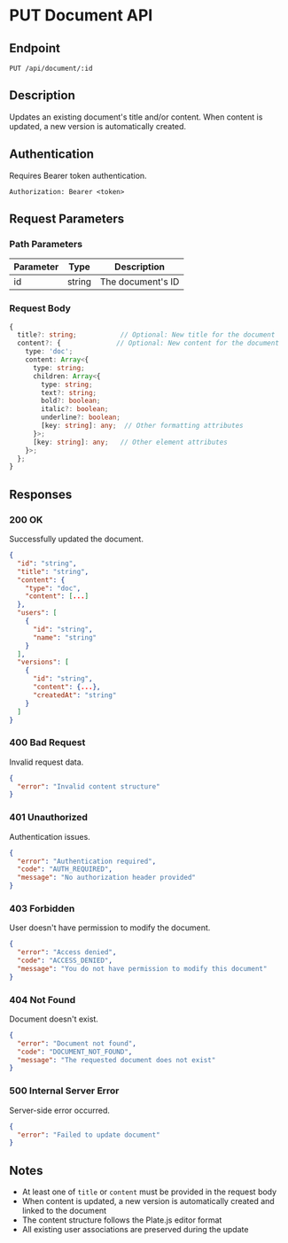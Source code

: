 # PUT Document API

## Endpoint

```
PUT /api/document/:id
```

## Description

Updates an existing document's title and/or content. When content is updated, a new version is automatically created.

## Authentication

Requires Bearer token authentication.

```
Authorization: Bearer <token>
```

## Request Parameters

### Path Parameters

| Parameter | Type   | Description         |
|-----------|--------|---------------------|
| id        | string | The document's ID   |

### Request Body

```typescript
{
  title?: string;           // Optional: New title for the document
  content?: {              // Optional: New content for the document
    type: 'doc';
    content: Array<{
      type: string;
      children: Array<{
        type: string;
        text?: string;
        bold?: boolean;
        italic?: boolean;
        underline?: boolean;
        [key: string]: any;  // Other formatting attributes
      }>;
      [key: string]: any;   // Other element attributes
    }>;
  };
}
```

## Responses

### 200 OK

Successfully updated the document.

```json
{
  "id": "string",
  "title": "string",
  "content": {
    "type": "doc",
    "content": [...]
  },
  "users": [
    {
      "id": "string",
      "name": "string"
    }
  ],
  "versions": [
    {
      "id": "string",
      "content": {...},
      "createdAt": "string"
    }
  ]
}
```

### 400 Bad Request

Invalid request data.

```json
{
  "error": "Invalid content structure"
}
```

### 401 Unauthorized

Authentication issues.

```json
{
  "error": "Authentication required",
  "code": "AUTH_REQUIRED",
  "message": "No authorization header provided"
}
```

### 403 Forbidden

User doesn't have permission to modify the document.

```json
{
  "error": "Access denied",
  "code": "ACCESS_DENIED",
  "message": "You do not have permission to modify this document"
}
```

### 404 Not Found

Document doesn't exist.

```json
{
  "error": "Document not found",
  "code": "DOCUMENT_NOT_FOUND",
  "message": "The requested document does not exist"
}
```

### 500 Internal Server Error

Server-side error occurred.

```json
{
  "error": "Failed to update document"
}
```

## Notes

- At least one of `title` or `content` must be provided in the request body
- When content is updated, a new version is automatically created and linked to the document
- The content structure follows the Plate.js editor format
- All existing user associations are preserved during the update 